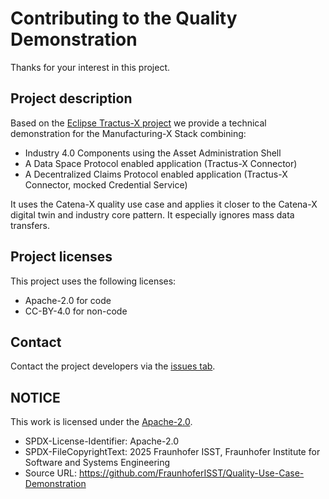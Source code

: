 # Contributing to the Quality Demonstration

Thanks for your interest in this project.

## Project description

Based on the [Eclipse Tractus-X project](https://projects.eclipse.org/projects/automotive.tractusx) we provide a 
technical demonstration for the Manufacturing-X Stack combining:

- Industry 4.0 Components using the Asset Administration Shell
- A Data Space Protocol enabled application (Tractus-X Connector)
- A Decentralized Claims Protocol enabled application (Tractus-X Connector, mocked Credential Service)

It uses the Catena-X quality use case and applies it closer to the Catena-X digital twin and industry core pattern.
It especially ignores mass data transfers.

## Project licenses

This project uses the following licenses:

* Apache-2.0 for code
* CC-BY-4.0 for non-code

## Contact

Contact the project developers via the [issues tab](https://github.com/FraunhoferISST/Quality-Use-Case-Demonstration/issues).

## NOTICE

This work is licensed under the [Apache-2.0](https://www.apache.org/licenses/LICENSE-2.0).

- SPDX-License-Identifier: Apache-2.0
- SPDX-FileCopyrightText: 2025 Fraunhofer ISST, Fraunhofer Institute for Software and Systems Engineering
- Source URL: https://github.com/FraunhoferISST/Quality-Use-Case-Demonstration